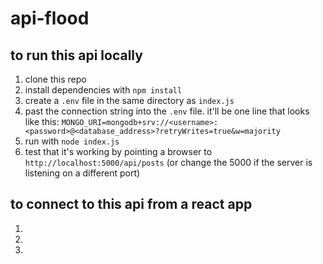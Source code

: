 # api-flood

## to run this api locally

1. clone this repo
1. install dependencies with `npm install`
1. create a `.env` file in the same directory as `index.js`
1. past the connection string into the `.env` file. it'll be one line that looks like this: `MONGO_URI=mongodb+srv://<username>:<password>@<database_address>?retryWrites=true&w=majority`
1. run with `node index.js`
1. test that it's working by pointing a browser to `http://localhost:5000/api/posts` (or change the 5000 if the server is listening on a different port)

## to connect to this api from a react app

1.
1.
1.
